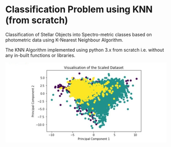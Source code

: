 # Classification Problem using KNN (from scratch)

Classification of Stellar Objects into Spectro-metric classes based on photometric data using K-Nearest Neighbour Algorithm.

The KNN Algorithm implemented using python 3.x from scratch i.e. without any in-built functions or libraries.

![2D Plot of Dataset](https://github.com/chandan-n-bhat/classification_machine_learning/blob/master/dataset_2d_plot.jpg?raw=true)
